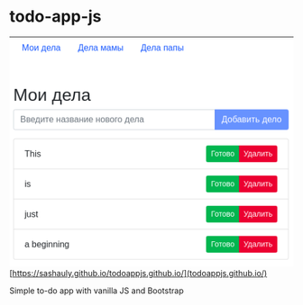 # todo-app-js
![todo-app-js](./misc/screenshot.png)
[https://sashauly.github.io/todoappjs.github.io/](todoappjs.github.io/)

Simple to-do app with vanilla JS and Bootstrap
